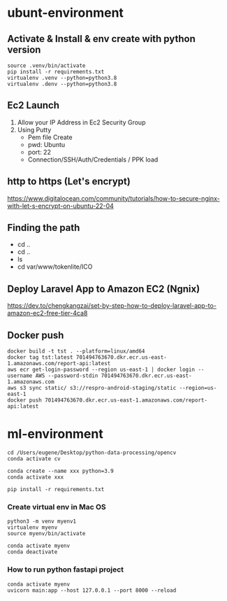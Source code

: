 # ubunt-environment

## Activate & Install & env create with python version
```
source .venv/bin/activate
pip install -r requirements.txt
virtualenv .venv --python=python3.8
virtualenv .denv --python=python3.8
```
## Ec2 Launch
 1. Allow your IP Address in Ec2 Security Group
 2. Using Putty
    - Pem file Create 
    - pwd: Ubuntu
    - port: 22
    - Connection/SSH/Auth/Credentials / PPK load

## http to https (Let's encrypt)
https://www.digitalocean.com/community/tutorials/how-to-secure-nginx-with-let-s-encrypt-on-ubuntu-22-04

## Finding the path
 - cd ..
 - cd ..
 - ls
 - cd var/www/tokenlite/ICO

## Deploy Laravel App to Amazon EC2 (Ngnix)
https://dev.to/chengkangzai/set-by-step-how-to-deploy-laravel-app-to-amazon-ec2-free-tier-4ca8

## Docker push
```
docker build -t tst . --platform=linux/amd64
docker tag tst:latest 701494763670.dkr.ecr.us-east-1.amazonaws.com/report-api:latest
aws ecr get-login-password --region us-east-1 | docker login --username AWS --password-stdin 701494763670.dkr.ecr.us-east-1.amazonaws.com
aws s3 sync static/ s3://respro-android-staging/static --region=us-east-1
docker push 701494763670.dkr.ecr.us-east-1.amazonaws.com/report-api:latest

```


# ml-environment

```
cd /Users/eugene/Desktop/python-data-processing/opencv
conda activate cv
```


```
conda create --name xxx python=3.9
conda activate xxx
```

```
pip install -r requirements.txt
```

### Create virtual env in Mac OS

```
python3 -m venv myenv1
virtualenv myenv
source myenv/bin/activate
```

```
conda activate myenv
conda deactivate
```

### How to run python fastapi project

```
conda activate myenv
uvicorn main:app --host 127.0.0.1 --port 8000 --reload
```

